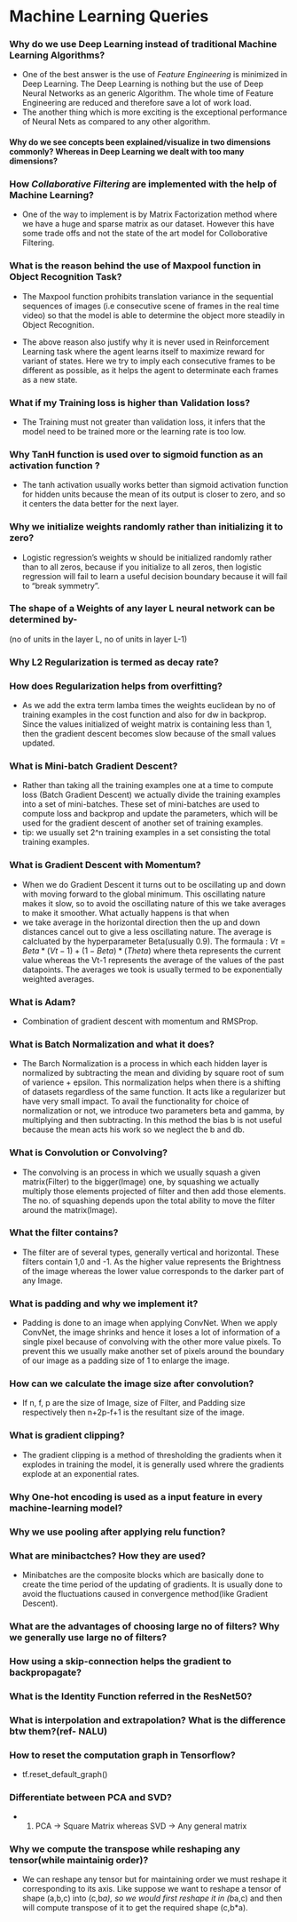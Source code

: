# Machine Learning Queries

### Why do we use Deep Learning instead of traditional Machine Learning Algorithms?
- One of the best answer is the use of *Feature Engineering* is minimized in Deep Learning. The Deep Learning is nothing but the use of Deep Neural Networks as an generic Algorithm. The whole time of Feature Engineering are reduced and therefore save a lot of work load. 
- The another thing which is more exciting is the exceptional performance of Neural Nets as compared to any other algorithm.

#### Why do we see concepts been explained/visualize in two dimensions commonly? Whereas in Deep Learning we dealt with too many dimensions?

### How *Collaborative Filtering* are implemented with the help of Machine Learning?
- One of the way to implement is by Matrix Factorization method where we have a huge and sparse matrix as our dataset. However this have some trade offs and not the state of the art model for Colloborative Filtering.

### What is the reason behind the use of Maxpool function in Object Recognition Task?
- The Maxpool function prohibits translation variance in the sequential sequences of images (i.e consecutive scene of
frames in the real time video) so that the model is able to determine the object more steadily in Object Recognition.

- The above reason also justify why it is never used in Reinforcement Learning task where the agent learns itself to maximize reward for variant of states. Here we try to imply each consecutive frames to be different as possible, as it helps the agent to determinate each frames as a new state.

### What if my Training loss is higher than Validation loss?
- The Training must not greater than validation loss, it infers that the model need to be trained more or the learning rate is too low.

### Why TanH function is used over to sigmoid function as an activation function ?
-  The tanh activation usually works better than sigmoid activation function for hidden units because the mean of its output is closer to zero, and so it centers the data better for the next layer.

### Why we initialize weights randomly rather than initializing it to zero?
- Logistic regression’s weights w should be initialized randomly rather than to all zeros, because if you initialize to all zeros, then logistic regression will fail to learn a useful decision boundary because it will fail to “break symmetry”.

### The shape of a Weights of any layer L neural network can be determined by-
(no of units in the layer L, no of units in layer L-1)

### Why L2 Regularization is termed as decay rate?

### How does Regularization helps from overfitting?
- As we add the extra term lamba times the weights euclidean by no of training examples in the cost function and also for dw in backprop.
Since the values initialized of weight matrix is containing less than 1, then the gradient descent becomes slow because of the small
values updated. 

### What is Mini-batch Gradient Descent?
- Rather than taking all the training examples one at a time to compute loss (Batch Gradient Descent) we actually divide the training
examples into a set of mini-batches. These set of mini-batches are used to compute loss and backprop and update the parameters, which
will be used for the gradient descent of another set of training examples.
- tip: we usually set 2^n training examples in a set consisting the total training examples.

### What is Gradient Descent with Momentum?
- When we do Gradient Descent it turns out to be oscillating up and down with moving forward to the global minimum. This oscillating
nature makes it slow, so to avoid the oscillating nature of this we take averages to make it smoother. What actually happens is that when
- we take average in the horizontal direction then the up and down distances cancel out to give a less oscillating nature. The average
is calcluated by the hyperparameter Beta(usually 0.9). The formaula : $Vt = Beta*(Vt-1)+(1-Beta)*(Theta)$ where theta represents the 
current value whereas the Vt-1 represents the average of the values of the past datapoints.
The averages we took is usually termed to be exponentially weighted averages.

### What is Adam?
- Combination of gradient descent with momentum and RMSProp.

### What is Batch Normalization and what it does?
- The Barch Normalization is a process in which each hidden layer is normalized by subtracting the mean and dividing by square root of
sum of varience + epsilon. This normalization helps when there is a shifting of datasets regardless of the same function. It acts like
a regularizer but have very small impact. To avail the functionality for choice of normalization or not, we introduce two parameters 
beta and gamma, by multiplying and then subtracting. In this method the bias b is not useful because the mean acts his work so we
neglect the b and db.

### What is Convolution or Convolving?
- The convolving is an process in which we usually squash a given matrix(Filter) to the bigger(Image) one, by squashing we actually
multiply those elements projected of filter and then add those elements. The no. of squashing depends upon the total ability to move
the filter around the matrix(Image).

### What the filter contains?
- The filter are of several types, generally vertical and horizontal. These filters contain 1,0 and -1. As the higher value represents
the Brightness of the image whereas the lower value corresponds to the darker part of any Image.

### What is padding and why we implement it?
- Padding is done to an image when applying ConvNet. When we apply ConvNet, the image shrinks and hence it loses a lot of information
of a single pixel because of convolving with the other more value pixels. To prevent this we usually make another set of pixels around
the boundary of our image as a padding size of 1 to enlarge the image.

### How can we calculate the image size after convolution?
- If n, f, p are the size of Image, size of Filter, and Padding size respectively then n+2p-f+1 is the resultant size of the image.

### What is gradient clipping?
- The gradient clipping is a method of thresholding the gradients when it explodes in training the model, it is generally used whrere the gradients explode at an exponential rates.

### Why One-hot encoding is used as a input feature in every machine-learning model?

### Why we use pooling after applying relu function?
### What are minibactches? How they are used?
- Minibatches are the composite blocks which are basically done to create the time period of the updating of gradients. It is usually done to avoid the fluctuations caused in convergence method(like Gradient Descent).

### What are the advantages of choosing large  no of filters? Why we generally use large no of filters?
### How using a skip-connection helps the gradient to backpropagate?

### What is the Identity Function referred in the ResNet50?
### What is interpolation and extrapolation? What is the difference btw them?(ref- NALU)
### How to reset the computation graph in Tensorflow?
- tf.reset_default_graph()

### Differentiate between PCA and SVD?
- 1. PCA -> Square Matrix whereas SVD -> Any general matrix

### Why we compute the transpose while reshaping any tensor(while maintainig order)?
- We can reshape any tensor but for maintaining order we must reshape it corresponding to its axis. Like suppose we want to reshape a tensor of shape (a,b,c) into (c,b*a), so we would first reshape it in (b*a,c) and then will compute transpose of it to get the required shape (c,b*a).
